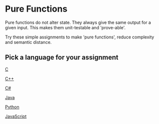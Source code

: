 # Pure Functions

Pure functions do not alter state.
They always give the same output for a given input.
This makes them unit-testable and 'prove-able'.

Try these simple assignments to make 'pure functions',
reduce complexity and semantic distance.

## Pick a language for your assignment

[C](https://classroom.github.com/a/9CJaG_Yv)

[C++](https://classroom.github.com/a/pkOQNq5C)

[C#](https://classroom.github.com/a/ht9uWOxC)

[Java](https://classroom.github.com/a/maHUVRcZ)

[Python](https://classroom.github.com/a/MoR0XcFb)

[JavaScript](https://classroom.github.com/a/hT3TWmap)
